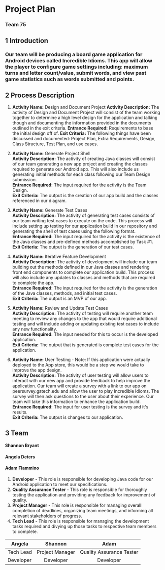# Project Plan
### Team 75

## 1 Introduction
### Our team will be producing a board game application for Android devices called Incredible Idioms.  This app will allow the player to configure game settings including: maximum turns and letter count/value, submit words, and view past game statistics such as words submitted and points.

## 2 Process Description
1) **Activity Name:** Design and Document Project
**Activity Description:** The activity of Design and Document Project will consist of the team working together to determine a high level design for the application and talking though and documenting the information provided in the documents outlined in the exit criteria. 
**Entrance Required:** Requirements to base the initial design off of. 
**Exit Criteria:** The following things have been discussed and documented: Project Plan, Extra Requirements, Design, Class Structure, Test Plan, and use cases. 

2) **Activity Name:** Generate Project Shell  
**Activity Description:** The activity of creating Java classes will consist of our team generating a new app project and creating the classes required to generate our Android app. This will also include us generating initial methods for each class following our Team Design submission.  
**Entrance Required:** The input required for the activity is the Team Design.  
**Exit Criteria:** The output is the creation of our app build and the classes referenced in our diagram.

3) **Activity Name:** Generate Test Cases  
**Activity Description:** The activity of generating test cases consists of our team writing test cases to execute on the code.  This process will include setting up testing for our application build in our repository and generating the shell of test cases using the following format.  
**Entrance Required:** The input required for the activity is the existence of the Java classes and pre-defined methods accomplished by Task #1.  
**Exit Criteria:** The output is the generation of our test cases. 

4) **Activity Name:** Iterative Feature Development  
**Activity Description:** The activity of development will include our team building out the methods defined in our Java classes and rendering front end components to complete our application build.  This process will also include any updates to classes and methods that are required to complete the app.  
**Entrance Required:** The input required for the activity is the generation of the Java classes, methods, and initial test cases.  
**Exit Criteria:** The output is an MVP of our app.

5) **Activity Name:** Review and Update Test Cases  
**Activity Description:** The activity of testing will require another team meeting to review any changes to the app that would require additional testing  and will include adding or updating existing test cases to include any new functionality.  
**Entrance Required:** The input needed for this to occur is the developed application.  
**Exit Criteria:** The output that is generated is complete test cases for the application.

6) **Activity Name:** User Testing - Note: If this application were actually deployed to the App store, this would be a step we would take to improve the app design.  
**Activity Description:** The activity of user testing will allow users to interact with our new app and provide feedback to help improve the application.  Our team will create a survey with a link to our app on peersurvey.gatech.edu and allow the user to play Incredible Idioms.  The survey will then ask questions to the user about their experience.  Our team will take this information to enhance the application build.  
**Entrance Required:** The input for user testing is the survey and it's results.  
**Exit Criteria:** The output is changes to our application.

## 3 Team

#### Shannon Bryant
#### Angela Deters
#### Adam Flammino

1) **Developer** - This role is responsible for developing Java code for our Android application to meet our specifications.
2) **Quality Assurance Tester** - This role is responsible for thoroughly testing the application and providing any feedback for improvement of quality.
3) **Project Manager** - This role is responsible for managing overall completion of deadlines, organizing team meetings, and informing all relevant stakeholders of progress. 
4) **Tech Lead** - This role is responsible for managing the development tasks required and divying up those tasks to respective team members to complete.

| Angela         | Shannon         | Adam                     | 
|----------------|:---------------:|:------------------------:|
| Tech Lead      | Project Manager | Quality Assurance Tester |
| Developer      | Developer       | Developer                |
